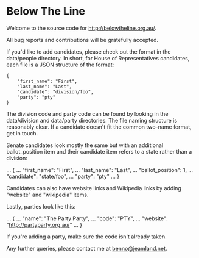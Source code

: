 # Below The Line

Welcome to the source code for http://belowtheline.org.au/.

All bug reports and contributions will be gratefully accepted.

If you'd like to add candidates, please check out the format in the
data/people directory. In short, for House of Representatives candidates,
each file is a JSON structure of the format:

```
{
    "first_name": "First",
    "last_name": "Last",
    "candidate": "division/foo",
    "party": "pty"
}
```

The division code and party code can be found by looking in the data/division
and data/party directories. The file naming structure is reasonably clear. If
a candidate doesn't fit the common two-name format, get in touch.

Senate candidates look mostly the same but with an additional ballot_position
item and their candidate item refers to a state rather than a division:

... {
...     "first_name": "First",
...     "last_name": "Last",
...     "ballot_position": 1,
...     "candidate": "state/foo",
...     "party": "pty"
... }

Candidates can also have website links and Wikipedia links by adding "website"
and "wikipedia" items.

Lastly, parties look like this:

... {
...     "name": "The Party Party",
...     "code": "PTY",
...     "website": "http://partyparty.org.au/"
... }

If you're adding a party, make sure the code isn't already taken.

Any further queries, please contact me at benno@jeamland.net.
